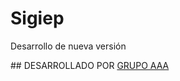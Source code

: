 # Sigiep
<p>Desarrollo de nueva versión</p>
## DESARROLLADO POR <a href='http://sigiep.com/'>GRUPO AAA</a>
